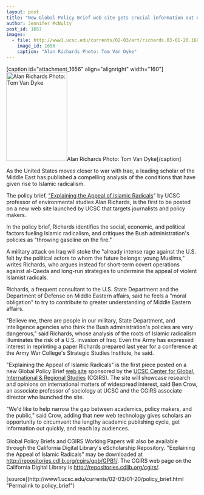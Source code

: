 ```yaml
---
layout: post
title: "New Global Policy Brief web site gets crucial information out quickly"
author: Jennifer McNulty
post_id: 1657
images:
  - file: http://www1.ucsc.edu/currents/02-03/art/richards.03-01-20.160.jpg
    image_id: 1656
    caption: "Alan Richards Photo: Tom Van Dyke"
---
```


[caption id="attachment_1656" align="alignright" width="160"]<a href="http://localhost/mysite/wp-content/uploads/2003/01/richards.03-01-20.160.jpg"><img class="size-full wp-image-1656" src="http://localhost/mysite/wp-content/uploads/2003/01/richards.03-01-20.160.jpg" alt="Alan Richards Photo: Tom Van Dyke" width="160" height="233" /></a>Alan Richards Photo: Tom Van Dyke[/caption]
<p>
  As the United States moves closer to war with Iraq, a leading scholar of the Middle East has published a compelling analysis of the conditions that have given rise to Islamic radicalism.
</p>
<p>
  The policy brief, <a href="http://www2.ucsc.edu/cgirs/publications/gpb/GPB1.pdf">"Explaining the Appeal of Islamic Radicals</a>" by UCSC professor of environmental studies Alan Richards, is the first to be posted on a new web site launched by UCSC that targets journalists and policy makers.<br>
</p>
<p>
  In the policy brief, Richards identifies the social, economic, and political factors fueling Islamic radicalism, and critiques the Bush administration's policies as "throwing gasoline on the fire."<br>
</p>
<p>
  A military attack on Iraq will stoke the "already intense rage against the U.S. felt by the political actors to whom the future belongs: young Muslims," writes Richards, who argues instead for short-term covert operations against al-Qaeda and long-run strategies to undermine the appeal of violent Islamist radicals.<br>
</p>
<p>
  Richards, a frequent consultant to the U.S. State Department and the Department of Defense on Middle Eastern affairs, said he feels a "moral obligation" to try to contribute to greater understanding of Middle Eastern affairs.<br>
</p>
<p>
  "Believe me, there are people in our military, State Department, and intelligence agencies who think the Bush administration's policies are very dangerous," said Richards, whose analysis of the roots of Islamic radicalism illuminates the risk of a U.S. invasion of Iraq. Even the Army has expressed interest in reprinting a paper Richards prepared last year for a conference at the Army War College's Strategic Studies Institute, he said.<br>
</p>
<p>
  "Explaining the Appeal of Islamic Radicals" is the first piece posted on a new Global Policy Brief <a href="http://www2.ucsc.edu/cgirs/publications/gpb/index.html">web site</a> sponsored by the <a href="http://www2.ucsc.edu/cgirs/">UCSC Center for Global, International &amp; Regional Studies</a> (CGIRS). The site will showcase research and opinions on international matters of widespread interest, said Ben Crow, an associate professor of sociology at UCSC and the CGIRS associate director who launched the site.<br>
</p>
<p>
  "We'd like to help narrow the gap between academics, policy makers, and the public," said Crow, adding that new web technology gives scholars an opportunity to circumvent the lengthy academic publishing cycle, get information out quickly, and reach lay audiences.<br>
  <br>
  Global Policy Briefs and CGIRS Working Papers will also be available through the California Digital Library's eScholarship Repository. "Explaining the Appeal of Islamic Radicals" may be downloaded at <a href="http://repositories.cdlib.org/cgirs/gpb/GPB1/">http://repositories.cdlib.org/cgirs/gpb/GPB1/</a>. The CGIRS web page on the California Digital Library is <a href="http://repositories.cdlib.org/cgirs/">http://repositories.cdlib.org/cgirs/</a>.<br>
</p>
[source](http://www1.ucsc.edu/currents/02-03/01-20/policy_brief.html "Permalink to policy_brief")
